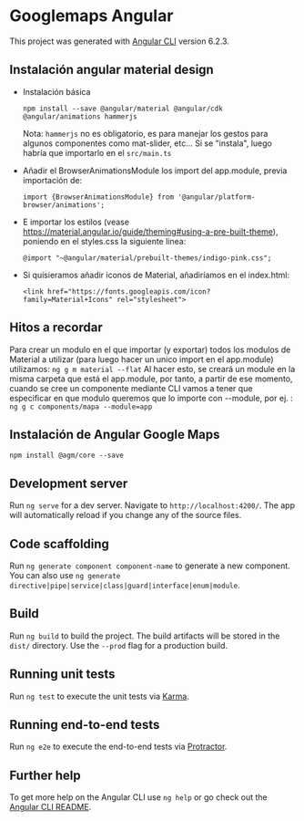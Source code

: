 # Googlemaps Angular

This project was generated with [Angular CLI](https://github.com/angular/angular-cli) version 6.2.3.

## Instalación angular material design

- Instalación básica

    ```npm install --save @angular/material @angular/cdk @angular/animations hammerjs```

    Nota: ```hammerjs``` no es obligatorio, es para manejar los gestos para algunos componentes como mat-slider, etc... Si se "instala", luego habría que importarlo en el ```src/main.ts```

- Añadir el BrowserAnimationsModule los import del app.module, previa importación de:

    ```import {BrowserAnimationsModule} from '@angular/platform-browser/animations';```

- E importar los estilos (vease https://material.angular.io/guide/theming#using-a-pre-built-theme), poniendo en el styles.css la siguiente linea:

    ```@import "~@angular/material/prebuilt-themes/indigo-pink.css";```

- Si quisieramos añadir iconos de Material, añadiríamos en el index.html:

    ```<link href="https://fonts.googleapis.com/icon?family=Material+Icons" rel="stylesheet">```

## Hitos a recordar

Para crear un modulo en el que importar (y exportar) todos los modulos de Material a utilizar (para luego hacer un unico import en el app.module) utilizamos: ``` ng g m material --flat ```
Al hacer esto, se creará un module en la misma carpeta que está el app.module, por tanto, a partir de ese momento, cuando se cree un componente mediante CLI vamos a tener que especificar en que modulo queremos que lo importe con --module, por ej. :  ````ng g c components/mapa --module=app````

## Instalación de Angular Google Maps

```npm install @agm/core --save```

## Development server

Run `ng serve` for a dev server. Navigate to `http://localhost:4200/`. The app will automatically reload if you change any of the source files.

## Code scaffolding

Run `ng generate component component-name` to generate a new component. You can also use `ng generate directive|pipe|service|class|guard|interface|enum|module`.

## Build

Run `ng build` to build the project. The build artifacts will be stored in the `dist/` directory. Use the `--prod` flag for a production build.

## Running unit tests

Run `ng test` to execute the unit tests via [Karma](https://karma-runner.github.io).

## Running end-to-end tests

Run `ng e2e` to execute the end-to-end tests via [Protractor](http://www.protractortest.org/).

## Further help

To get more help on the Angular CLI use `ng help` or go check out the [Angular CLI README](https://github.com/angular/angular-cli/blob/master/README.md).
